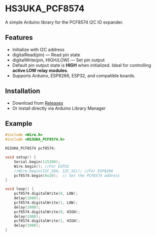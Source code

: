 # HS3UKA_PCF8574

A simple Arduino library for the PCF8574 I2C IO expander.

## Features
- Initialize with I2C address
- digitalRead(pin) — Read pin state
- digitalWrite(pin, HIGH/LOW) — Set pin output
- Default pin output state is **HIGH** when initialized. Ideal for controlling **active LOW relay modules**.
- Supports Arduino, ESP8266, ESP32, and compatible boards.

## Installation
- Download from [Releases](https://github.com/HS3UKA/HS3UKA_PCF8574/releases)
- Or install directly via Arduino Library Manager

## Example

```cpp
#include <Wire.h>
#include <HS3UKA_PCF8574.h>

HS3UKA_PCF8574 pcf8574;

void setup() {
    Serial.begin(115200);
    Wire.begin(); //For ESP32
    //Wire.begin(I2C_SDA, I2C_SCL); //For ESP8266
    pcf8574.begin(0x20);  // Set the PCF8574 address
}

void loop() {
    pcf8574.digitalWrite(0, LOW);
    delay(1000);
    pcf8574.digitalWrite(1, LOW);
    delay(1000);
    pcf8574.digitalWrite(0, HIGH);
    delay(1000);
    pcf8574.digitalWrite(1, HIGH);
    delay(1000);
}
